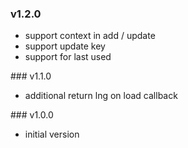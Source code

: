 ### v1.2.0
- support context in add / update
- support update key
- support for last used

### v1.1.0
- additional return lng on load callback

### v1.0.0
- initial version
